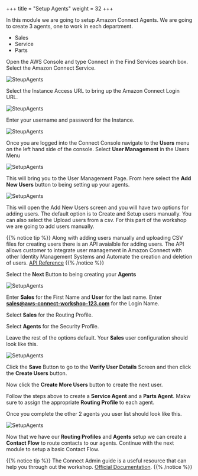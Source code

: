 +++
title = "Setup Agents"
weight = 32
+++


In this module we are going to setup Amazon Connect Agents. We are going to create 3 agents, one to work in each department.

- Sales
- Service
- Parts

Open the AWS Console and type Connect in the Find Services search box. Select the Amazon Connect Service.

![SteupAgents](/images/setup-contact-routing/open-console.png)

Select the Instance Access URL to bring up the Amazon Connect Login URL.

![SteupAgents](/images/setup-contact-routing/instance-login-url.png)

Enter your username and password for the Instance.

![SteupAgents](/images/setup-contact-routing/connect-login.png)

Once you are logged into the Connect Console navigate to the **Users** menu on the left hand side of the console. Select **User Management** in the Users Menu

![SetupAgents](/images/setup-agents/users-user-management-menu.png)

This will bring you to the User Management Page. From here select the **Add New Users** button to being setting up your agents.

![SetupAgents](/images/setup-agents/add-new-users.png)

This will open the Add New Users screen and you will have two options for adding users. The default option is to Create and Setup users manually. You can also select the Upload users from a csv. For this part of the workshop we are going to add users manually. 

{{% notice tip %}}
Along with adding users manually and uploading CSV files for creating users there is an API avaialble for adding users. The API allows customer to integrate user management in Amazon Connect with other Identity Management Systems and Automate the creation and deletion of users.  [API Reference](https://docs.aws.amazon.com/connect/latest/APIReference/API_CreateUser.html)
{{% /notice %}}

Select the **Next** Button to being creating your **Agents**

![SetupAgents](/images/setup-agents/users-user-management-next.png)

Enter **Sales** for the First Name and **User** for the last name. Enter **sales@aws-connect-workshop-123.com** for the Login Name. 

Select **Sales** for the Routing Profile.

Select **Agents** for the Security Profile.

Leave the rest of the options default. Your **Sales** user configuration should look like this.

![SetupAgents](/images/setup-agents/sales-user.png)

Click the **Save** Button to go to the **Verify User Details** Screen and then click the **Create Users** button. 

Now click the **Create More Users** button to create the next user.

Follow the steps above to create a **Service Agent** and a **Parts Agent**. Makw sure to assign the appropriate **Routing Profile** to each agent.

Once you complete the other 2 agents you user list should look like this.

![SetupAgents](/images/setup-agents/user-list.png)

Now that we have our **Routing Profiles** and **Agents** setup we can create a **Contact Flow** to route contacts to our agents. Continue with the next module to setup a basic Contact Flow.

{{% notice tip %}}
The Connect Admin guide is a useful resource that can help you through out the workshop. [Official Documentation](https://docs.aws.amazon.com/connect/latest/adminguide/amazon-connect-get-started.html).
{{% /notice %}}


